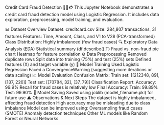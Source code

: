 Credit Card Fraud Detection 🕵️‍♂️💳
This Jupyter Notebook demonstrates a credit card fraud detection model using Logistic Regression. It includes data exploration, preprocessing, model training, and evaluation.

📊 Dataset Overview
Dataset: creditcard.csv
Size: 284,807 transactions, 31 features
Features: Time, Amount, Class, and V1 to V28 (PCA-transformed)
Class Distribution: Highly imbalanced (few fraud cases)
🔍 Exploratory Data Analysis (EDA)
Statistical summary (df.describe().T)
Fraud vs. non-fraud pie chart
Heatmap for feature correlation
⚙️ Data Preprocessing
Removed duplicate rows
Split data into training (75%) and test (25%) sets
Defined features (X) and target variable (y)
🤖 Model Training
Used Logistic Regression
Faced a ConvergenceWarning (suggesting more iterations or data scaling)
📈 Model Evaluation
Confusion Matrix:
Train set: [[212348, 89], [137, 220]]
Test set: [[70784, 32], [37, 79]]
Classification Report:
Accuracy: 99.9%
Recall for fraud cases is relatively low
Final Accuracy:
Train: 99.89%
Test: 99.90%
💾 Model Saving
Saved using joblib (model_filename.pkl) for future use
⚠️ Observations & Next Steps
The dataset is highly imbalanced, affecting fraud detection
High accuracy may be misleading due to class imbalance
Model can be improved using:
Oversampling fraud cases (SMOTE)
Anomaly detection techniques
Other ML models like Random Forest or Neural Networks
